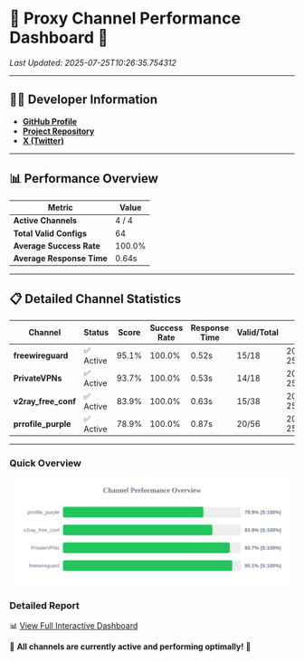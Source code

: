 # 🌟 Proxy Channel Performance Dashboard 🌟

_Last Updated: 2025-07-25T10:26:35.754312_

---

## 👩‍💻 Developer Information

- **[GitHub Profile](https://github.com/4n0nymou3)**  
- **[Project Repository](https://github.com/4n0nymou3/multi-proxy-config-fetcher)**  
- **[X (Twitter)](https://x.com/4n0nymou3)**  

---

## 📊 Performance Overview

| Metric                | Value       |
|-----------------------|-------------|
| **Active Channels**   | 4 / 4       |
| **Total Valid Configs** | 64          |
| **Average Success Rate** | 100.0%      |
| **Average Response Time** | 0.64s       |

---

## 📋 Detailed Channel Statistics

| Channel          | Status     | Score  | Success Rate | Response Time | Valid/Total | Last Success               |
|------------------|------------|--------|--------------|---------------|-------------|----------------------------|
| **freewireguard**  | ✅ Active  | 95.1%  | 100.0% | 0.52s         | 15/18       | 2025-07-25T10:26:35.752596 |
| **PrivateVPNs**  | ✅ Active  | 93.7%  | 100.0% | 0.53s         | 14/18       | 2025-07-25T10:26:35.205643 |
| **v2ray_free_conf**  | ✅ Active  | 83.9%  | 100.0% | 0.63s         | 15/38       | 2025-07-25T10:26:34.640762 |
| **prrofile_purple**  | ✅ Active  | 78.9%  | 100.0% | 0.87s         | 20/56       | 2025-07-25T10:26:33.975142 |

---

### Quick Overview
<div align="center">
  <a href="https://raw.githubusercontent.com/nullluser/NullRepo/refs/heads/main/assets/channel_stats_chart.svg">
    <img src="https://raw.githubusercontent.com/nullluser/NullRepo/refs/heads/main/assets/channel_stats_chart.svg" alt="Source Performance Statistics" width="800">
  </a>
</div>

### Detailed Report
📊 [View Full Interactive Dashboard](https://htmlpreview.github.io/?https://github.com/nullluser/NullRepo/blob/main/assets/performance_report.html)

🎉 **All channels are currently active and performing optimally!** 🎉
